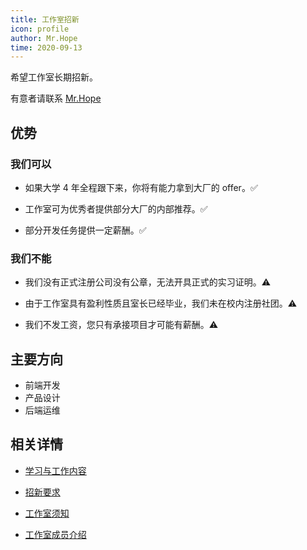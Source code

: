 ```yaml
---
title: 工作室招新
icon: profile
author: Mr.Hope
time: 2020-09-13
---
```


希望工作室长期招新。

有意者请联系 [Mr.Hope](http://wpa.qq.com/msgrd?v=3&uin=1178522294&site=qq&menu=yes)

## 优势

### 我们可以

- 如果大学 4 年全程跟下来，你将有能力拿到大厂的 offer。✅

- 工作室可为优秀者提供部分大厂的内部推荐。✅

- 部分开发任务提供一定薪酬。✅

### 我们不能

- 我们没有正式注册公司没有公章，无法开具正式的实习证明。⚠

- 由于工作室具有盈利性质且室长已经毕业，我们未在校内注册社团。⚠

- 我们不发工资，您只有承接项目才可能有薪酬。⚠

## 主要方向

- 前端开发
- 产品设计
- 后端运维

## 相关详情

- [学习与工作内容](content.md)

- [招新要求](need.md)

- [工作室须知](notice.md)

- [工作室成员介绍](../about/readme.md)
